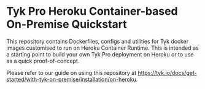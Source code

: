 # Tyk Pro Heroku Container-based On-Premise Quickstart

This repository contains Dockerfiles, configs and utilities for Tyk docker images customised to run on Heroku Container Runtime. This is intended as a starting point to build your own Tyk Pro deployment on Heroku or to use as a quick proof-of-concept.

Please refer to our guide on using this repository at https://tyk.io/docs/get-started/with-tyk-on-premise/installation/on-heroku.

